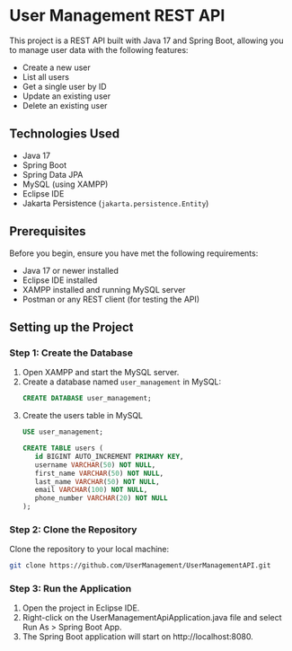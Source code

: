 # User Management REST API

This project is a REST API built with Java 17 and Spring Boot, allowing you to manage user data with the following features:
- Create a new user
- List all users
- Get a single user by ID
- Update an existing user
- Delete an existing user

## Technologies Used
- Java 17
- Spring Boot
- Spring Data JPA
- MySQL (using XAMPP)
- Eclipse IDE
- Jakarta Persistence (`jakarta.persistence.Entity`)

## Prerequisites

Before you begin, ensure you have met the following requirements:

- Java 17 or newer installed
- Eclipse IDE installed
- XAMPP installed and running MySQL server
- Postman or any REST client (for testing the API)

## Setting up the Project

### Step 1: Create the Database
1. Open XAMPP and start the MySQL server.
2. Create a database named `user_management` in MySQL:
   ```sql
   CREATE DATABASE user_management;
3. Create the users table in MySQL
   ```sql
   USE user_management;

   CREATE TABLE users (
      id BIGINT AUTO_INCREMENT PRIMARY KEY,
      username VARCHAR(50) NOT NULL,
      first_name VARCHAR(50) NOT NULL,
      last_name VARCHAR(50) NOT NULL,
      email VARCHAR(100) NOT NULL,
      phone_number VARCHAR(20) NOT NULL
   );
   ```

### Step 2: Clone the Repository

Clone the repository to your local machine:

```bash
git clone https://github.com/UserManagement/UserManagementAPI.git
```

### Step 3: Run the Application

1. Open the project in Eclipse IDE.
2. Right-click on the UserManagementApiApplication.java file and select Run As > Spring Boot App.
3. The Spring Boot application will start on http://localhost:8080.
